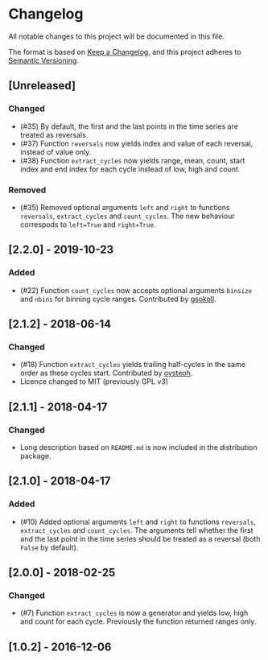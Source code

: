 # Changelog
All notable changes to this project will be documented in this file.

The format is based on [Keep a Changelog](https://keepachangelog.com/en/1.0.0/),
and this project adheres to [Semantic Versioning](https://semver.org/spec/v2.0.0.html).

## [Unreleased]

### Changed
- (#35) By default, the first and the last points in the time series
  are treated as reversals.
- (#37) Function `reversals` now yields index and value of each reversal,
  instead of value only.
- (#38) Function `extract_cycles` now yields range, mean, count, start index and
  end index for each cycle instead of low, high and count.

### Removed
- (#35) Removed optional arguments `left` and `right` to functions
  `reversals`, `extract_cycles` and `count_cycles`. The new behaviour
  correspods to `left=True` and `right=True`.

## [2.2.0] - 2019-10-23

### Added
- (#22) Function `count_cycles` now accepts optional arguments `binsize` and `nbins`
  for binning cycle ranges. Contributed by [gsokoll](https://github.com/gsokoll).

## [2.1.2] - 2018-06-14

### Changed
- (#18) Function `extract_cycles` yields trailing half-cycles in the same order
  as these cycles start. Contributed by [oysteoh](https://github.com/oysteoh).
- Licence changed to MIT (previously GPL v3)

## [2.1.1] - 2018-04-17

### Changed
- Long description based on `README.md` is now included in the distribution package.

## [2.1.0] - 2018-04-17

### Added
- (#10) Added optional arguments `left` and `right` to functions
  `reversals`, `extract_cycles` and `count_cycles`. The arguments
  tell whether the first and the last point in the time series
  should be treated as a reversal (both `False` by default).

## [2.0.0] - 2018-02-25

### Changed
- (#7) Function `extract_cycles` is now a generator and yields low, high and count
  for each cycle. Previously the function returned ranges only.

## [1.0.2] - 2016-12-06
